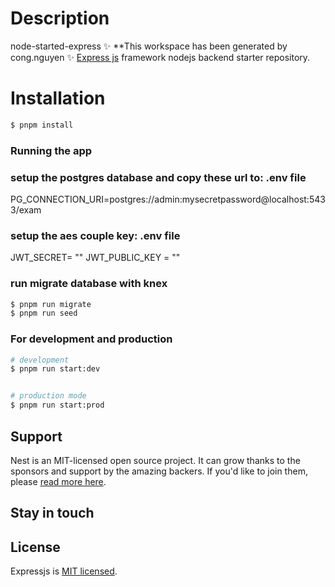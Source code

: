 
# Description
node-started-express
✨ **This workspace has been generated by cong.nguyen ✨
[Express js](https://github.com/expressjs/express) framework nodejs backend starter repository.

# Installation

```bash
$ pnpm install
```

### Running the app
 
###  setup the postgres database and copy these url to:  .env file
  
PG_CONNECTION_URI=postgres://admin:mysecretpassword@localhost:5433/exam
 
### setup the aes couple key:  .env file

JWT_SECRET= ""
JWT_PUBLIC_KEY = ""

### run migrate database with knex
 ```bash
 $ pnpm run migrate
 $ pnpm run seed
```

### For development and production 

```bash
# development
$ pnpm run start:dev


# production mode
$ pnpm run start:prod
```

## Support

Nest is an MIT-licensed open source project. It can grow thanks to the sponsors and support by the amazing backers. If you'd like to join them, please [read more here](https://docs.nestjs.com/support).

## Stay in touch


## License

Expressjs is [MIT licensed](LICENSE).
